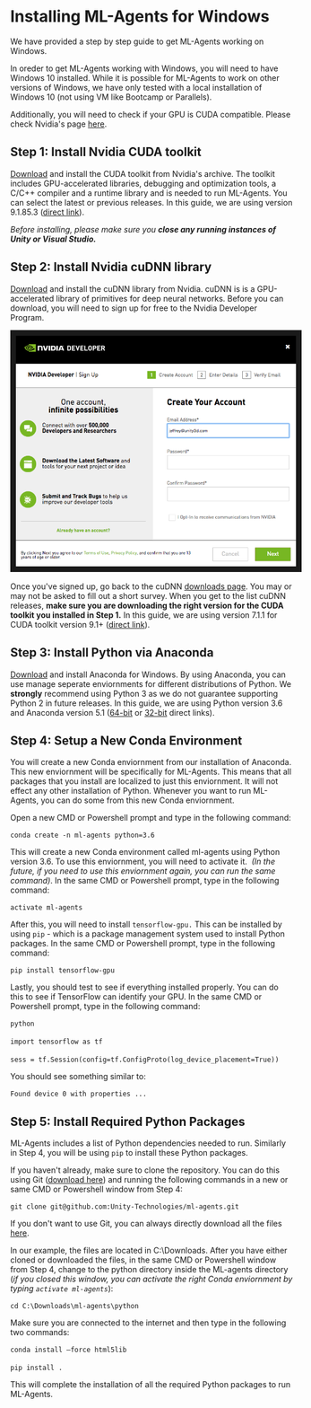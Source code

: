 # Installing ML-Agents for Windows
We have provided a step by step guide to get ML-Agents working on Windows.  

In oreder to get ML-Agents working with Windows, you will need to have Windows 10 installed.  While it is possible for ML-Agents to work on other versions of Windows, we have only tested with a local installation of Windows 10 (not using VM like Bootcamp or Parallels).

Additionally, you will need to check if your GPU is CUDA compatible.  Please check Nvidia's page [here](https://developer.nvidia.com/cuda-gpus).

## Step 1: Install Nvidia CUDA toolkit
<a href="https://developer.nvidia.com/cuda-toolkit-archive" target="_blank">Download</a> and install the CUDA toolkit from Nvidia's archive.  The toolkit includes GPU-accelerated libraries, debugging and optimization tools, a C/C++ compiler and a runtime library and is needed to run ML-Agents.  You can select the latest or previous releases.  In this guide, we are using version 9.1.85.3 ([direct link](https://developer.nvidia.com/compute/cuda/9.1/Prod/patches/3/cuda_9.1.85.3_windows)).  

_Before installing, please make sure you __close any running instances of Unity or Visual Studio.___

## Step 2: Install Nvidia cuDNN library
<a href="https://developer.nvidia.com/cudnn" target="_blank">Download</a> and install the cuDNN library from Nvidia.  cuDNN is is a GPU-accelerated library of primitives for deep neural networks.  Before you can download, you will need to sign up for free to the Nvidia Developer Program.

<p align="center">
    <img src="images/cuDNN_membership_required.png" 
        alt="cuDNN membership required" 
        width="500" border="10" />
</p>

Once you've signed up, go back to the cuDNN <a href="https://developer.nvidia.com/cudnn" target="_blank">downloads page</a>.  You may or may not be asked to fill out a short survey.  When you get to the list cuDNN releases, __make sure you are downloading the right version for the CUDA toolkit you installed in Step 1.__  In this guide, we are using version 7.1.1 for CUDA toolkit version 9.1+ ([direct link](https://developer.nvidia.com/compute/machine-learning/cudnn/secure/v7.1.1/prod/9.1_20180214/cudnn-9.1-windows10-x64-v7.1)).  

## Step 3: Install Python via Anaconda
<a href="https://www.anaconda.com/download/#windows" target="_blank">Download</a> and install Anaconda for Windows.  By using Anaconda, you can use manage seperate enviornments for different distributions of Python.  We **strongly** recommend using Python 3 as we do not guarantee supporting Python 2 in future releases.  In this guide, we are using Python version 3.6 and Anaconda version 5.1 ([64-bit](https://repo.continuum.io/archive/Anaconda3-5.1.0-Windows-x86_64.exe) or [32-bit](https://repo.continuum.io/archive/Anaconda3-5.1.0-Windows-x86.exe) direct links).  

## Step 4: Setup a New Conda Environment
You will create a new Conda enviornment from our installation of Anaconda.  This new enviornment will be specifically for ML-Agents.  This means that all packages that you install are localized to just this enviornment.  It will not effect any other installation of Python.  Whenever you want to run ML-Agents, you can do some from this new Conda enviornment.

Open a new CMD or Powershell prompt and type in the following command:

    conda create -n ml-agents python=3.6

This will create a new Conda environment called ml-agents using Python version 3.6.  To use this enviornment, you will need to activate it.  _(In the future, if you need to use this enviornment again, you can run the same command)_.  In the same CMD or Powershell prompt, type in the following command:

    activate ml-agents

After this, you will need to install `tensorflow-gpu.`  This can be installed by using `pip` - which is a package management system used to install Python packages.  In the same CMD or Powershell prompt, type in the following command:

    pip install tensorflow-gpu

Lastly, you should test to see if everything installed properly.  You can do this to see if TensorFlow can identify your GPU. In the same CMD or Powershell prompt, type in the following command: 

    python
    
    import tensorflow as tf
    
    sess = tf.Session(config=tf.ConfigProto(log_device_placement=True))

You should see something similar to:

```
Found device 0 with properties ...
```

## Step 5: Install Required Python Packages
ML-Agents includes a list of Python dependencies needed to run.  Similarly in Step 4, you will be using `pip` to install these Python packages.

If you haven't already, make sure to clone the repository.  You can do this using Git ([download here](https://git-scm.com/download/win)) and running the following commands in a new or same CMD or Powershell window from Step 4:

    git clone git@github.com:Unity-Technologies/ml-agents.git

If you don't want to use Git, you can always directly download all the files [here](https://github.com/Unity-Technologies/ml-agents/archive/master.zip).

In our example, the files are located in C:\Downloads.  After you have either cloned or downloaded the files, in the same CMD or Powershell window from Step 4, change to the python directory inside the ML-agents directory (_if you closed this window, you can activate the right Conda enviornment by typing `activate ml-agents`_):

    cd C:\Downloads\ml-agents\python

Make sure you are connected to the internet and then type in the following two commands:

    conda install –force html5lib 
    
    pip install .

This will complete the installation of all the required Python packages to run ML-Agents.  
